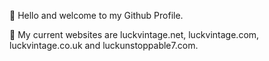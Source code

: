 👋 Hello and welcome to my Github Profile.

🔗 My current websites are luckvintage.net, luckvintage.com, luckvintage.co.uk and luckunstoppable7.com.
